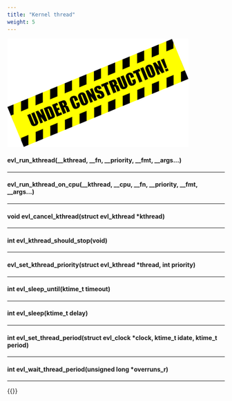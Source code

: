 ```yaml
---
title: "Kernel thread"
weight: 5
---
```


![Alt text](/images/wip.png "To be continued")

#### evl_run_kthread(__kthread, __fn, __priority, __fmt, __args...)

---

#### evl_run_kthread_on_cpu(__kthread, __cpu, __fn, __priority, __fmt, __args...)

---

#### void evl_cancel_kthread(struct evl_kthread *kthread)

---

#### int evl_kthread_should_stop(void)

---

#### evl_set_kthread_priority(struct evl_kthread *thread, int priority)

---

#### int evl_sleep_until(ktime_t timeout)

---

#### int evl_sleep(ktime_t delay)

---

#### int evl_set_thread_period(struct evl_clock *clock, ktime_t idate, ktime_t period)

---

#### int evl_wait_thread_period(unsigned long *overruns_r)

---

{{<lastmodified>}}
